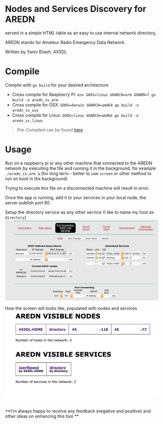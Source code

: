 # Nodes and Services Discovery for AREDN
served in a simple HTML table as an easy to use internal network directory,

AREDN stands for Amateur Radio Emergency Data Network.

Written by Yaniv Eliash, 4X5DL

# Compile
Compile with `go build` for your desired architecture

- Cross compile for Raspberry Pi: `env GOOS=linux GOARCH=arm GOARM=7 go build -o aredn_ss_arm`
- Cross compile for OSX: `GOOS=darwin GOARCH=amd64 go build -o aredn_ss_osx`
- Cross compile for Linux: `GOOS=linux GOARCH=amd64 go build -o aredn_ss_linux`

> Pre-Compiled can be found [here](https://github.com/geostant/aredn_discovery/releases)

# Usage
Run on a raspberry pi or any other machine that connected to the AREDN network by executing the file and running it in the background,
for example `./aredn_ss_arm &` (for long term - better to use `screen` or other method to run on boot in the background)

Trying to execute this file on a disconnected machine will result in error.

Once the app is running, add it to your services in your local node,
the server publish port 80.

Setup the directory service as any other service (I like to name my host as `directory`)
![alt text](service_setup.png)

How the screen will looks like, populated with nodes and services
![alt text](example.png)

<br>
**I'm always happy to receive any feedback (negative and positive) and other ideas on enhancing this tool.**
